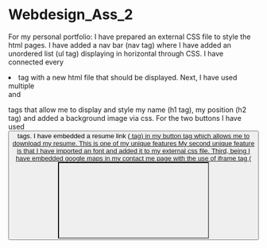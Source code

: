 # Webdesign_Ass_2
For my personal portfolio:
I have prepared an external CSS file to style the html pages.
I have added a nav bar (nav tag) where I have added an unordered list (ul tag) displaying in horizontal through CSS. I have connected every <li> tag with a new html file that should be displayed.
Next, I have used multiple <div> and <p>  tags that allow me to display and style my name (h1 tag), my position (h2 tag) and added a background image via css. For the two buttons I have used <button> tags.
 I have embedded a resume link (<a href> tag) in my button tag which allows me to download my resume. This is one of my unique features My second unique feature is that I have imported an font and added it to my external css file. Third, being I have embedded google maps in my contact me page with the use of iframe tag (<iframe>)
For my about me page, I have used a column layout structure with 2 columns at 50% so that my information and photo appear on each side. 
For the project pages I have created an image gallery with multiple div tags and added hover effect on them. I have connected these projects to either the paper that I have published or the git repository. I have also used absolute positions at times in the css to stye it. I have added “float, width, padding, margin, border-radius, box-shadow” properties while styling my gallery.
For the contact me page I have added a form (<form >) as well and later added the embedded google maps to the page
For the footer I have included a “mailto: “feature in my < a href > tag.
The website is fully responsive.


